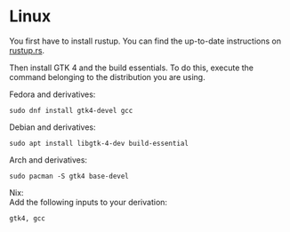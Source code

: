 # Linux

You first have to install rustup.
You can find the up-to-date instructions on [rustup.rs](https://rustup.rs).

Then install GTK 4 and the build essentials.
To do this, execute the command belonging to the distribution you are using.

Fedora and derivatives:

```
sudo dnf install gtk4-devel gcc
```

Debian and derivatives:

```
sudo apt install libgtk-4-dev build-essential
```

Arch and derivatives:

```
sudo pacman -S gtk4 base-devel
```

Nix:  
Add the following inputs to your derivation:

```
gtk4, gcc
```
